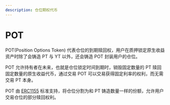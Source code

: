 ```yaml
---
description: 仓位期权代币
---
```


# POT

POT(Position Options Token) 代表仓位的到期赎回权，用户在质押锁定原生收益资产时除了会铸造 PT 与 YT 以外，还会铸造 POT 封装用户的仓位。

POT 允许持有者在未来，也就是仓位锁定时间到期时，销毁固定数量的 PT 赎回固定数量的原生收益代币，通过交易 POT 可以交易获得固定利率的权利，而无需交易 PT 本身。

POT 由 [ERC1155](https://eips.ethereum.org/EIPS/eip-1155) 标准支持，将仓位分割为和 PT 铸造数量一样的份额，允许用户交易仓位的部分赎回权利。
